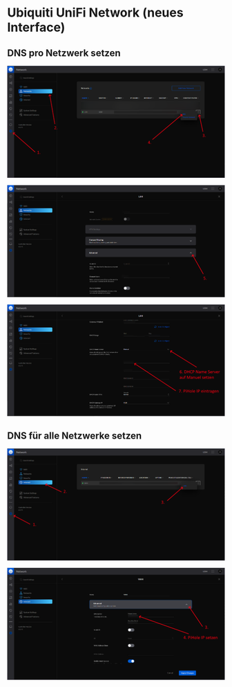 # Ubiquiti UniFi Network (neues Interface)

## DNS pro Netzwerk setzen

![](single1.png)

![](single2.png)

![](single3.png)

## DNS für alle Netzwerke setzen

![](all1.png)

![](all2.png)
